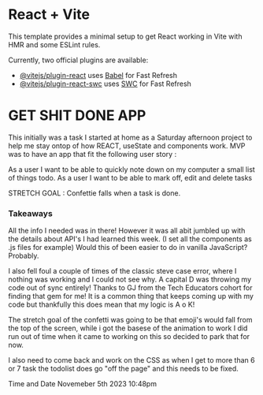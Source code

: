 # React + Vite

This template provides a minimal setup to get React working in Vite with HMR and some ESLint rules.

Currently, two official plugins are available:

- [@vitejs/plugin-react](https://github.com/vitejs/vite-plugin-react/blob/main/packages/plugin-react/README.md) uses [Babel](https://babeljs.io/) for Fast Refresh
- [@vitejs/plugin-react-swc](https://github.com/vitejs/vite-plugin-react-swc) uses [SWC](https://swc.rs/) for Fast Refresh

# GET SHIT DONE APP

This initially was a task I started at home as a Saturday afternoon project to help me stay ontop of how REACT, useState and components work.
MVP was to have an app that fit the following user story :

As a user I want to be able to quickly note down on my computer a small list of things todo.
As a user I want to be able to mark off, edit and delete tasks

STRETCH GOAL : Confettie falls when a task is done.

### Takeaways

All the info I needed was in there! However it was all abit jumbled up with the details about API's I had learned this week. (I set all the components as .js files for example) Would this of been easier to do in vanilla JavaScript? Probably.

I also fell foul a couple of times of the classic steve case error, where I nothing was working and I could not see why. A capital D was throwing my code out of sync entirely! Thanks to GJ from the Tech Educators cohort for finding that gem for me! It is a common thing that keeps coming up with my code but thankfully this does mean that my logic is A o K!

The stretch goal of the confetti was going to be that emoji's would fall from the top of the screen, while i got the basese of the animation to work I did run out of time when it came to working on this so decided to park that for now.

I also need to come back and work on the CSS as when I get to more than 6 or 7 task the todolist does go "off the page" and this needs to be fixed.

Time and Date Novemeber 5th 2023 10:48pm
